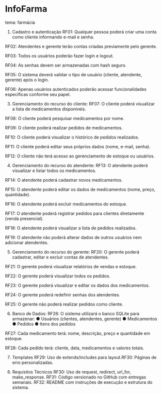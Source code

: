 # InfoFarma
tema: farmácia

1. Cadastro e autenticação
RF01: Qualquer pessoa poderá criar uma conta como cliente informando e-mail e senha.

RF02:  Atendentes e gerente terão contas criadas previamente pelo gerente.

RF03: Todos os usuários poderão fazer login e logout.

RF04: As senhas devem ser armazenadas com hash seguro.

RF05: O sistema deverá validar o tipo de usuário (cliente, atendente, gerente) após o login.

RF06: Apenas usuários autenticados poderão acessar funcionalidades específicas conforme seu papel.

3. Gerenciamento do recurso do cliente:
RF07: O cliente poderá visualizar a lista de medicamentos disponíveis.

RF08: O cliente poderá pesquisar medicamentos por nome.

RF09: O cliente poderá realizar pedidos de medicamentos.

RF10: O cliente poderá visualizar o histórico de pedidos realizados.

RF11: O cliente poderá editar seus próprios dados (nome, e-mail, senha).

RF12: O cliente não terá acesso ao gerenciamento de estoque ou usuários.

4. Gerenciamento do recurso do atendente:
RF13: O atendente poderá visualizar e listar todos os medicamentos.

RF14: O atendente poderá cadastrar novos medicamentos.

RF15: O atendente poderá editar os dados de medicamentos (nome, preço, quantidade).

RF16: O atendente poderá excluir medicamentos do estoque.

RF17: O atendente poderá registrar pedidos para clientes diretamente (venda presencial).

RF18: O atendente poderá visualizar a lista de pedidos realizados.

RF19: O atendente não poderá alterar dados de outros usuários nem adicionar atendentes.

5. Gerenciamento do recurso do gerente:
RF20: O gerente poderá cadastrar, editar e excluir contas de atendentes.

RF21: O gerente poderá visualizar relatórios de vendas e estoque.

RF22: O gerente poderá visualizar todos os pedidos.

RF23: O gerente poderá visualizar e editar os dados dos medicamentos.

RF24: O gerente poderá redefinir senhas dos atendentes.

RF25: O gerente não poderá realizar pedidos como cliente.

6. Banco de Dados:
RF26: O sistema utilizará o banco SQLite para armazenar:
●	Usuários (clientes, atendentes, gerente)
●	Medicamentos
●	Pedidos
●	Itens dos pedidos

RF27: Cada medicamento terá: nome, descrição, preço e quantidade em estoque.

RF28: Cada pedido terá: cliente, data, medicamentos e valores totais.

7. Templates
RF29: Uso de extends/includes para layout.RF30: Páginas de erro personalizadas. 

8. Requisitos Técnicos 
RF30: Uso de request, redirect, url_for, make_response.
RF31: Código versionado no GitHub com entregas semanais. 
RF32: README com instruções de execução e estrutura do sistema.
